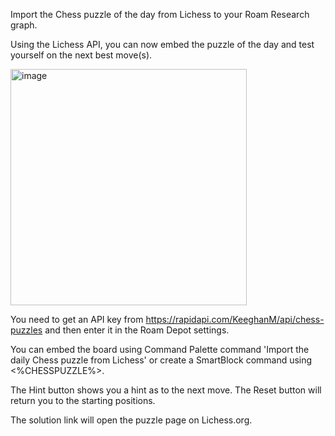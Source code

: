 Import the Chess puzzle of the day from Lichess to your Roam Research graph.

Using the Lichess API, you can now embed the puzzle of the day and test yourself on the next best move(s).

<img width="378" alt="image" src="https://github.com/mlava/chess/assets/6857790/2efb64b8-474c-46bf-a372-35c3f2591b11">

You need to get an API key from https://rapidapi.com/KeeghanM/api/chess-puzzles and then enter it in the Roam Depot settings.

You can embed the board using Command Palette command 'Import the daily Chess puzzle from Lichess' or create a SmartBlock command using <%CHESSPUZZLE%>.

The Hint button shows you a hint as to the next move. The Reset button will return you to the starting positions.

The solution link will open the puzzle page on Lichess.org.
